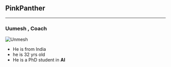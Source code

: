 ## PinkPanther

---

### Uumesh , Coach

![Unmesh](https://avatars3.githubusercontent.com/u/2500604?s=400&v=4)

- He is from India
- he is 32 yrs old
- He is a PhD student in **AI**
